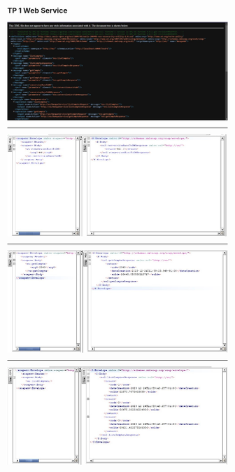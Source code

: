 <h3>TP 1 Web Service</h3>
<img src="capture/1.jpg">
<hr>
<img src="capture/2.jpg">
<hr>
<img src="capture/3.jpg">
<hr>
<img src="capture/4.jpg">